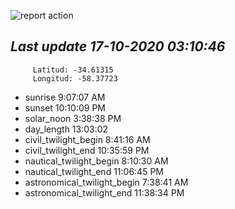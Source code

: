 ![report action](https://github.com/matiasz8/actions-for-reports/workflows/report%20action/badge.svg?branch=develop) 


## *****Last update 17-10-2020 03:10:46*****



		 Latitud: -34.61315
		 Longitud: -58.37723

 - sunrise 	 9:07:07 AM
 - sunset 	 10:10:09 PM
 - solar_noon 	 3:38:38 PM
 - day_length 	 13:03:02
 - civil_twilight_begin 	 8:41:16 AM
 - civil_twilight_end 	 10:35:59 PM
 - nautical_twilight_begin 	 8:10:30 AM
 - nautical_twilight_end 	 11:06:45 PM
 - astronomical_twilight_begin 	 7:38:41 AM
 - astronomical_twilight_end 	 11:38:34 PM
